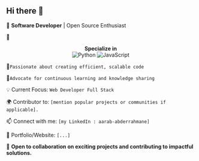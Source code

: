 ## Hi there 👋

🌟 **Software Developer** | Open Source Enthusiast

🔹<div align="center">
  <strong>Specialize in</strong><br>
  ![Python](https://img.shields.io/badge/Python-3776AB?style=flat&logo=python&logoColor=white) 
  ![JavaScript](https://img.shields.io/badge/JavaScript-F7DF1E?style=flat&logo=javascript&logoColor=black)
</div>

🔹`Passionate about creating efficient, scalable code`<br>

🔹`Advocate for continuous learning and knowledge sharing`<br>

💡 Current Focus: `Web Developer Full Stack`

🌍 Contributor to: `[mention popular projects or communities if applicable].`

📫 Connect with me: `[my LinkedIn : aarab-abderrahmane]`

🔗 Portfolio/Website: `[...]`

🚀 **Open to collaboration on exciting projects and contributing to impactful solutions.**

